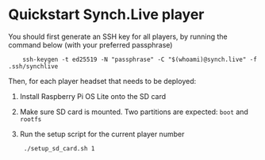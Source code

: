 # Quickstart Synch.Live player

You should first generate an SSH key for all players, by running the command below (with your preferred passphrase)

        ssh-keygen -t ed25519 -N "passphrase" -C "$(whoami)@synch.live" -f .ssh/synchlive

Then, for each player headset that needs to be deployed:

1. Install Raspberry Pi OS Lite onto the SD card
2. Make sure SD card is mounted. Two partitions are expected: `boot` and `rootfs`
3. Run the setup script for the current player number

        ./setup_sd_card.sh 1
